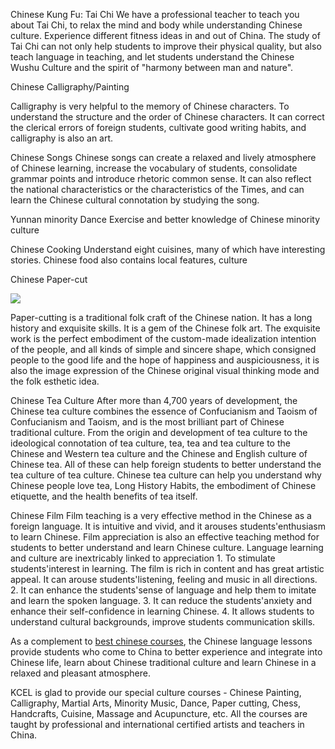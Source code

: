 Chinese Kung Fu: Tai Chi
We have a professional teacher to teach you about Tai Chi, to relax the mind and body while understanding Chinese culture. Experience different fitness ideas in and out of China. The study of Tai Chi can not only help students to improve their physical quality, but also teach language in teaching, and let students understand the Chinese Wushu Culture and the spirit of "harmony between man and nature".

Chinese Calligraphy/Painting



Calligraphy is very helpful to the memory of Chinese characters. To understand the structure and the order of Chinese characters. It can correct the clerical errors of foreign students, cultivate good writing habits, and calligraphy is also an art.


Chinese Songs
Chinese songs can create a relaxed and lively atmosphere of Chinese learning, increase the vocabulary of students, consolidate grammar points and introduce rhetoric common sense. It can also reflect the national characteristics or the characteristics of the Times, and can learn the Chinese cultural connotation by studying the song.

Yunnan minority Dance
Exercise and better knowledge of Chinese minority culture

Chinese Cooking
Understand eight cuisines, many of which have interesting stories. Chinese food also contains local features, culture

Chinese Paper-cut


<img src="https://www.learnchineseinkunming.com/uploads/image/20180412/11/chinese-paper-cut.jpg"/>

Paper-cutting is a traditional folk craft of the Chinese nation. It has a long history and exquisite skills. It is a gem of the Chinese folk art. The exquisite work is the perfect embodiment of the custom-made idealization intention of the people, and all kinds of simple and sincere shape, which consigned people to the good life and the hope of happiness and auspiciousness, it is also the image expression of the Chinese original visual thinking mode and the folk esthetic idea.

Chinese Tea Culture
After more than 4,700 years of development, the Chinese tea culture combines the essence of Confucianism and Taoism of Confucianism and Taoism, and is the most brilliant part of Chinese traditional culture. From the origin and development of tea culture to the ideological connotation of tea culture, tea, tea and tea culture to the Chinese and Western tea culture and the Chinese and English culture of Chinese tea. All of these can help foreign students to better understand the tea culture of tea culture. Chinese tea culture can help you understand why Chinese people love tea, Long History Habits, the embodiment of Chinese etiquette, and the health benefits of tea itself.

Chinese Film
Film teaching is a very effective method in the Chinese as a foreign language. It is intuitive and vivid, and it arouses students'enthusiasm to learn Chinese. Film appreciation is also an effective teaching method for students to better understand and learn Chinese culture. Language learning and culture are inextricably linked to appreciation 1. To stimulate students'interest in learning. The film is rich in content and has great artistic appeal. It can arouse students'listening, feeling and music in all directions. 2. It can enhance the students'sense of language and help them to imitate and learn the spoken language. 3. It can reduce the students'anxiety and enhance their self-confidence in learning Chinese. 4. It allows students to understand cultural backgrounds, improve students communication skills.

As a complement to <a href="https://www.learnchineseinkunming.com/chinese-course/"/>best chinese courses</a>, the Chinese language lessons provide students who come to China to better experience and integrate into Chinese life, learn about Chinese traditional culture and learn Chinese in a relaxed and pleasant atmosphere.

KCEL is glad to provide our special culture courses - Chinese Painting, Calligraphy, Martial Arts, Minority Music, Dance, Paper cutting, Chess, Handcrafts, Cuisine, Massage and Acupuncture, etc. All the courses are taught by professional and international certified artists and teachers in China.
